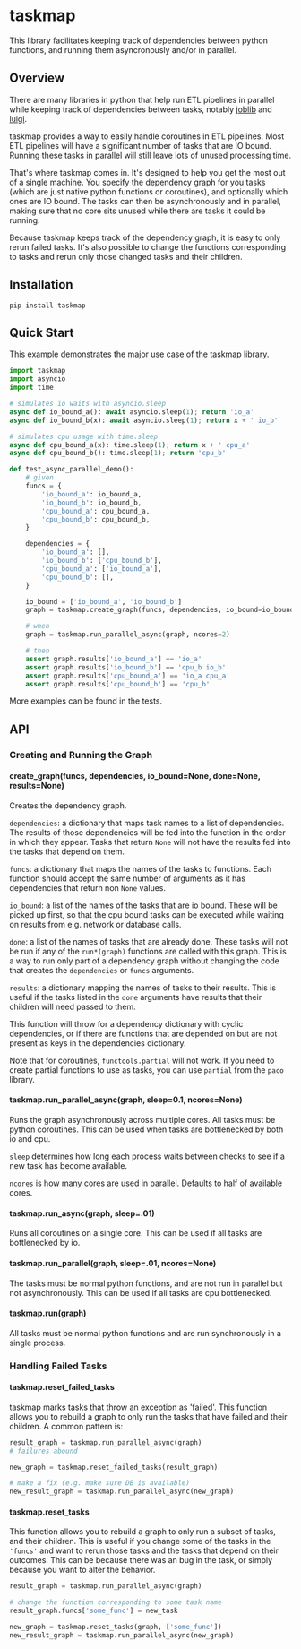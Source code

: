 # taskmap

This library facilitates keeping track of dependencies between python functions,
and running them asyncronously and/or in parallel.

## Overview

There are many libraries in python that help run ETL pipelines in parallel while
keeping track of dependencies between tasks, notably
[joblib](https://pythonhosted.org/joblib/) and 
[luigi](https://github.com/spotify/luigi).

taskmap provides a way to easily handle coroutines in ETL pipelines. Most ETL
pipelines will have a significant number of tasks that are IO bound. Running
these tasks in parallel will still leave lots of unused processing time.

That's where taskmap comes in. It's designed to help you get the most out of a
single machine. You specify the dependency graph for you tasks (which are just
native python functions or coroutines), and optionally which ones are IO bound. 
The tasks can then be asynchronously and in parallel, making sure that no core
sits unused while there are tasks it could be running.

Because taskmap keeps track of the dependency graph, it is easy to only rerun
failed tasks. It's also possible to change the functions corresponding to tasks
and rerun only those changed tasks and their children.

## Installation

```
pip install taskmap
```

## Quick Start

This example demonstrates the major use case of the taskmap library.

```.py
import taskmap
import asyncio
import time

# simulates io waits with asyncio.sleep
async def io_bound_a(): await asyncio.sleep(1); return 'io_a'
async def io_bound_b(x): await asyncio.sleep(1); return x + ' io_b'

# simulates cpu usage with time.sleep
async def cpu_bound_a(x): time.sleep(1); return x + ' cpu_a'
async def cpu_bound_b(): time.sleep(1); return 'cpu_b'

def test_async_parallel_demo():
    # given
    funcs = {
        'io_bound_a': io_bound_a,
        'io_bound_b': io_bound_b,
        'cpu_bound_a': cpu_bound_a,
        'cpu_bound_b': cpu_bound_b,
    }

    dependencies = {
        'io_bound_a': [],
        'io_bound_b': ['cpu_bound_b'],
        'cpu_bound_a': ['io_bound_a'],
        'cpu_bound_b': [],
    }

    io_bound = ['io_bound_a', 'io_bound_b']
    graph = taskmap.create_graph(funcs, dependencies, io_bound=io_bound)

    # when
    graph = taskmap.run_parallel_async(graph, ncores=2)

    # then
    assert graph.results['io_bound_a'] == 'io_a'
    assert graph.results['io_bound_b'] == 'cpu_b io_b'
    assert graph.results['cpu_bound_a'] == 'io_a cpu_a'
    assert graph.results['cpu_bound_b'] == 'cpu_b'
```

More examples can be found in the tests.

## API

### Creating and Running the Graph

#### create_graph(funcs, dependencies, io_bound=None, done=None, results=None)

Creates the dependency graph.

`dependencies`: a dictionary that maps task names to a list of dependencies. The
results of those dependencies will be fed into the function in the order in
which they appear. Tasks that return `None` will not have the results fed into
the tasks that depend on them.

`funcs`: a dictionary that maps the names of the tasks to functions. Each
function should accept the same number of arguments as it has dependencies that
return non `None` values.

`io_bound`: a list of the names of the tasks that are io bound. These will be
picked up first, so that the cpu bound tasks can be executed while waiting on
results from e.g. network or database calls.

`done`: a list of the names of tasks that are already done. These tasks will not
be run if any of the `run*(graph)` functions are called with this graph. This is
a way to run only part of a dependency graph without changing the code that
creates the `dependencies` or `funcs` arguments.

`results`: a dictionary mapping the names of tasks to their results. This is
useful if the tasks listed in the `done` arguments have results that their
children will need passed to them.

This function will throw for a dependency dictionary with cyclic dependencies,
or if there are functions that are depended on but are not present as keys in
the dependencies dictionary.

Note that for coroutines, `functools.partial` will not work. If you need to
create partial functions to use as tasks, you can use `partial` from the `paco`
library.

#### taskmap.run_parallel_async(graph, sleep=0.1, ncores=None)

Runs the graph asynchronously across multiple cores. All tasks must be python
coroutines. This can be used when tasks are bottlenecked by both io and cpu.

`sleep` determines how long each process waits between checks to see if a new
task has become available.

`ncores` is how many cores are used in parallel. Defaults to half of available
cores.

#### taskmap.run_async(graph, sleep=.01)

Runs all coroutines on a single core. This can be used if all tasks are
bottlenecked by io.

#### taskmap.run_parallel(graph, sleep=.01, ncores=None)

The tasks must be normal python functions, and are not run in parallel but not
asynchronously. This can be used if all tasks are cpu bottlenecked.

#### taskmap.run(graph)

All tasks must be normal python functions and are run synchronously in a single
process.

### Handling Failed Tasks

#### taskmap.reset_failed_tasks

taskmap marks tasks that throw an exception as 'failed'. This function allows
you to rebuild a graph to only run the tasks that have failed and their
children. A common pattern is:

```.py
result_graph = taskmap.run_parallel_async(graph)
# failures abound

new_graph = taskmap.reset_failed_tasks(result_graph)

# make a fix (e.g. make sure DB is available)
new_result_graph = taskmap.run_parallel_async(new_graph)
```

#### taskmap.reset_tasks

This function allows you to rebuild a graph to only run a subset of tasks, and
their children. This is useful if you change some of the tasks in the `'funcs'`
and want to rerun those tasks and the tasks that depend on their outcomes. This
can be because there was an bug in the task, or simply because you want to alter
the behavior.

```.py
result_graph = taskmap.run_parallel_async(graph)

# change the function corresponding to some task name
result_graph.funcs['some_func'] = new_task

new_graph = taskmap.reset_tasks(graph, ['some_func'])
new_result_graph = taskmap.run_parallel_async(new_graph)
```
